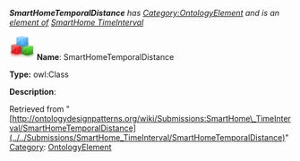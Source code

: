 ___SmartHomeTemporalDistance__ has [Category:OntologyElement](../../Category/OntologyElement "Category:OntologyElement") and is an [element of](../../Property/ElementOf "Property:ElementOf") [SmartHome TimeInterval](../../Submissions/SmartHome_TimeInterval "Submissions:SmartHome TimeInterval")_


  




[![Class](../../images/thumb/2/27/Class.gif/45px-Class.gif)](../../Image/Class.gif "Class")
__Name__: SmartHomeTemporalDistance 


__Type:__ owl:Class 


__Description__: 





Retrieved from "[http://ontologydesignpatterns.org/wiki/Submissions:SmartHome\_TimeInterval/SmartHomeTemporalDistance](../../Submissions/SmartHome_TimeInterval/SmartHomeTemporalDistance)"
 [Category](http://ontologydesignpatterns.org/wiki/Special:Categories "Special:Categories"): [OntologyElement](../../Category/OntologyElement "Category:OntologyElement")